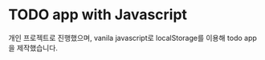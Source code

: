 # TODO app with Javascript 

개인 프로젝트로 진행했으며, vanila javascript로 localStorage를 이용해 todo app을 제작했습니다.
